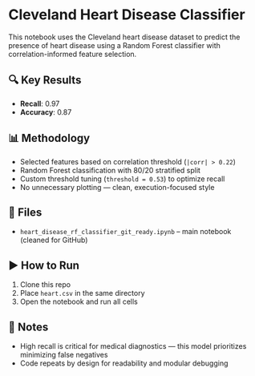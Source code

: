 # Cleveland Heart Disease Classifier

This notebook uses the Cleveland heart disease dataset to predict the presence of heart disease using a Random Forest classifier with correlation-informed feature selection.

## 🔍 Key Results
- **Recall**: 0.97
- **Accuracy**: 0.87

## 📊 Methodology
- Selected features based on correlation threshold (`|corr| > 0.22`)
- Random Forest classification with 80/20 stratified split
- Custom threshold tuning (`threshold = 0.53`) to optimize recall
- No unnecessary plotting — clean, execution-focused style

## 📁 Files
- `heart_disease_rf_classifier_git_ready.ipynb` – main notebook (cleaned for GitHub)

## ▶️ How to Run
1. Clone this repo
2. Place `heart.csv` in the same directory
3. Open the notebook and run all cells

## 🧠 Notes
- High recall is critical for medical diagnostics — this model prioritizes minimizing false negatives
- Code repeats by design for readability and modular debugging
